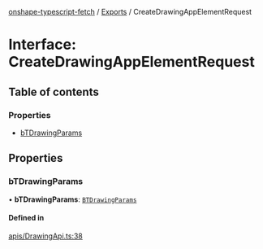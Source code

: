 [onshape-typescript-fetch](../README.md) / [Exports](../modules.md) / CreateDrawingAppElementRequest

# Interface: CreateDrawingAppElementRequest

## Table of contents

### Properties

- [bTDrawingParams](CreateDrawingAppElementRequest.md#btdrawingparams)

## Properties

### bTDrawingParams

• **bTDrawingParams**: [`BTDrawingParams`](BTDrawingParams.md)

#### Defined in

[apis/DrawingApi.ts:38](https://github.com/toebes/onshape-typescript-fetch/blob/3e11ae1/apis/DrawingApi.ts#L38)
